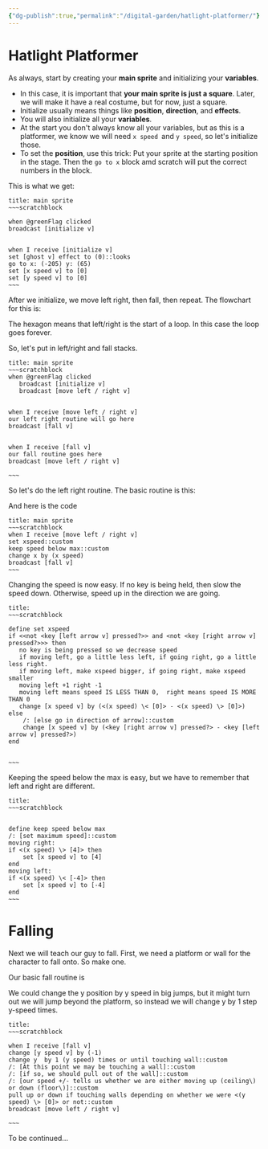```yaml
---
{"dg-publish":true,"permalink":"/digital-garden/hatlight-platformer/"}
---
```



# Hatlight Platformer

As always, start by creating your **main sprite** and initializing your **variables**. 

- In this case, it is important that **your main sprite is just a square**. Later, we will make it have a real costume, but for now, just a square.
- Initialize usually means things like **position**, **direction**, and **effects**.
- You will also initialize all your **variables**. 
- At the start you don't always know all your variables, but as this is a platformer, we know we will need `x speed `and `y speed`, so let's initialize those.
- To set the **position**, use this trick: Put your sprite at the starting position in the stage. Then the `go to x` block amd scratch will put the correct numbers in the block.

This is what we get:

```ad-scratch
title: main sprite
~~~scratchblock

when @greenFlag clicked
broadcast [initialize v]


when I receive [initialize v]
set [ghost v] effect to (0)::looks
go to x: (-205) y: (65)
set [x speed v] to [0]
set [y speed v] to [0]
~~~
```

After we initialize, we move left right, then fall, then repeat. The flowchart for this is:

<style>
.container {font-family: sans-serif; text-align: center;}
.button-wrapper button {z-index: 1;height: 40px; width: 100px; margin: 10px;padding: 5px;}
.excalidraw .App-menu_top .buttonList { display: flex;}
.excalidraw-wrapper { height: 800px; margin: 50px; position: relative;}
:root[dir="ltr"] .excalidraw .layer-ui__wrapper .zen-mode-transition.App-menu_bottom--transition-left {transform: none;}
</style><script src="https://unpkg.com/react@17/umd/react.production.min.js"></script><script src="https://unpkg.com/react-dom@17/umd/react-dom.production.min.js"></script><script type="text/javascript" src="https://unpkg.com/@excalidraw/excalidraw@0.12.0/dist/excalidraw.production.min.js"></script><div id="Hatlightoverall.excalidraw.md1"></div><script>(function(){const InitialData={"type":"excalidraw","version":2,"source":"https://excalidraw.com","elements":[{"type":"rectangle","version":1544,"versionNonce":2145659295,"isDeleted":false,"id":"RMNqwfWlgfbMpYooeJoeX","fillStyle":"solid","strokeWidth":2,"strokeStyle":"solid","roughness":2,"opacity":100,"angle":0,"x":-327.7608418906913,"y":-1170.4777724331725,"strokeColor":"#5f3dc4","backgroundColor":"#fd7e14","width":321,"height":80,"seed":1239531121,"groupIds":[],"strokeSharpness":"round","boundElements":[{"id":"bLuBw5Gk","type":"text"},{"id":"CZZBlZLQcMsvBM3Y59OCy","type":"arrow"}],"updated":1668809703478,"link":null,"locked":false},{"type":"text","version":1683,"versionNonce":2130969553,"isDeleted":false,"id":"bLuBw5Gk","fillStyle":"hachure","strokeWidth":1,"strokeStyle":"solid","roughness":1,"opacity":100,"angle":0,"x":-279.2608418906913,"y":-1156.9777724331725,"strokeColor":"#5f3dc4","backgroundColor":"transparent","width":224,"height":53,"seed":217341215,"groupIds":[],"strokeSharpness":"sharp","boundElements":[],"updated":1668809703478,"link":null,"locked":false,"fontSize":41.92573330673702,"fontFamily":1,"text":"Green Flag","rawText":"Green Flag","baseline":37,"textAlign":"center","verticalAlign":"middle","containerId":"RMNqwfWlgfbMpYooeJoeX","originalText":"Green Flag"},{"type":"rectangle","version":1646,"versionNonce":2083079455,"isDeleted":false,"id":"3KIpf-rkzikNMb_aR0m7y","fillStyle":"solid","strokeWidth":2,"strokeStyle":"solid","roughness":2,"opacity":100,"angle":0,"x":-321.6489754778724,"y":-1023.7914363356381,"strokeColor":"#5f3dc4","backgroundColor":"#fd7e14","width":312,"height":94,"seed":820168785,"groupIds":[],"strokeSharpness":"round","boundElements":[{"id":"ZCCwgZWZ","type":"text"},{"id":"CZZBlZLQcMsvBM3Y59OCy","type":"arrow"},{"id":"ZGWdRa8JACOlC9W9gZeZ8","type":"arrow"}],"updated":1668809837288,"link":null,"locked":false},{"type":"text","version":1779,"versionNonce":701522001,"isDeleted":false,"id":"ZCCwgZWZ","fillStyle":"hachure","strokeWidth":1,"strokeStyle":"solid","roughness":1,"opacity":100,"angle":0,"x":-256.6489754778724,"y":-1003.2914363356381,"strokeColor":"#5f3dc4","backgroundColor":"transparent","width":182,"height":53,"seed":1506369855,"groupIds":[],"strokeSharpness":"sharp","boundElements":[],"updated":1668809837288,"link":null,"locked":false,"fontSize":41.92573330673702,"fontFamily":1,"text":"Initialize","rawText":"Initialize","baseline":37,"textAlign":"center","verticalAlign":"middle","containerId":"3KIpf-rkzikNMb_aR0m7y","originalText":"Initialize"},{"type":"rectangle","version":1676,"versionNonce":822161329,"isDeleted":false,"id":"g3GQAZzBP1tmYREzU3GFV","fillStyle":"solid","strokeWidth":2,"strokeStyle":"solid","roughness":2,"opacity":100,"angle":0,"x":-347.11676076280065,"y":-869.9225472838204,"strokeColor":"#5f3dc4","backgroundColor":"#fd7e14","width":367,"height":74,"seed":182949425,"groupIds":[],"strokeSharpness":"round","boundElements":[{"id":"y03U4cUU","type":"text"},{"id":"ZGWdRa8JACOlC9W9gZeZ8","type":"arrow"},{"id":"SgfLADjg34eKJoEx705pv","type":"arrow"}],"updated":1668810364433,"link":null,"locked":false},{"type":"text","version":1815,"versionNonce":304476959,"isDeleted":false,"id":"y03U4cUU","fillStyle":"hachure","strokeWidth":1,"strokeStyle":"solid","roughness":1,"opacity":100,"angle":0,"x":-328.11676076280065,"y":-859.4225472838204,"strokeColor":"#5f3dc4","backgroundColor":"transparent","width":329,"height":53,"seed":698933599,"groupIds":[],"strokeSharpness":"sharp","boundElements":[],"updated":1668809838673,"link":null,"locked":false,"fontSize":41.92573330673702,"fontFamily":1,"text":"Move Left right","rawText":"Move Left right","baseline":37,"textAlign":"center","verticalAlign":"middle","containerId":"g3GQAZzBP1tmYREzU3GFV","originalText":"Move Left right"},{"type":"rectangle","version":1780,"versionNonce":1051697119,"isDeleted":false,"id":"sRV2I3u5YmLmW1mMZtcg3","fillStyle":"solid","strokeWidth":2,"strokeStyle":"solid","roughness":2,"opacity":100,"angle":0,"x":-291.5359897378928,"y":-733.9003708506589,"strokeColor":"#5f3dc4","backgroundColor":"#fd7e14","width":262,"height":80,"seed":1255647249,"groupIds":[],"strokeSharpness":"round","boundElements":[{"id":"XFDnTuBL","type":"text"},{"id":"SgfLADjg34eKJoEx705pv","type":"arrow"}],"updated":1668810364433,"link":null,"locked":false},{"type":"text","version":1908,"versionNonce":1518669777,"isDeleted":false,"id":"XFDnTuBL","fillStyle":"hachure","strokeWidth":1,"strokeStyle":"solid","roughness":1,"opacity":100,"angle":0,"x":-198.5359897378928,"y":-720.4003708506589,"strokeColor":"#5f3dc4","backgroundColor":"transparent","width":76,"height":53,"seed":769875327,"groupIds":[],"strokeSharpness":"sharp","boundElements":[],"updated":1668809840817,"link":null,"locked":false,"fontSize":41.92573330673702,"fontFamily":1,"text":"Fall","rawText":"Fall","baseline":37,"textAlign":"center","verticalAlign":"middle","containerId":"sRV2I3u5YmLmW1mMZtcg3","originalText":"Fall"},{"type":"arrow","version":916,"versionNonce":1413867807,"isDeleted":false,"id":"CZZBlZLQcMsvBM3Y59OCy","fillStyle":"hachure","strokeWidth":1,"strokeStyle":"solid","roughness":1,"opacity":100,"angle":0,"x":-165.2810010323357,"y":-1089.1915136451184,"strokeColor":"#e67700","backgroundColor":"transparent","width":6.0231370570150204,"height":64.16069383636432,"seed":447380977,"groupIds":[],"strokeSharpness":"round","boundElements":[],"updated":1668810393811,"link":null,"locked":false,"startBinding":{"elementId":"RMNqwfWlgfbMpYooeJoeX","focus":-0.03564957328353111,"gap":1.286258788054056},"endBinding":{"elementId":"3KIpf-rkzikNMb_aR0m7y","focus":-0.06348442400404053,"gap":1.2393834731160496},"lastCommittedPoint":null,"startArrowhead":null,"endArrowhead":"arrow","points":[[0,0],[-6.0231370570150204,64.16069383636432]]},{"type":"arrow","version":1245,"versionNonce":1782578257,"isDeleted":false,"id":"ZGWdRa8JACOlC9W9gZeZ8","fillStyle":"hachure","strokeWidth":1,"strokeStyle":"solid","roughness":1,"opacity":100,"angle":0,"x":-181.67024870776785,"y":-929.0030420309763,"strokeColor":"#e67700","backgroundColor":"transparent","width":0.8537532265168295,"height":57.813333496261976,"seed":431576479,"groupIds":[],"strokeSharpness":"round","boundElements":[],"updated":1668810393811,"link":null,"locked":false,"startBinding":{"elementId":"3KIpf-rkzikNMb_aR0m7y","focus":0.09774181347325406,"gap":1},"endBinding":{"elementId":"g3GQAZzBP1tmYREzU3GFV","focus":-0.10580130154277227,"gap":1.2671612508938779},"lastCommittedPoint":null,"startArrowhead":null,"endArrowhead":"arrow","points":[[0,0],[-0.8537532265168295,57.813333496261976]]},{"type":"arrow","version":883,"versionNonce":1460235583,"isDeleted":false,"id":"rOdClYNLCyfLF1jbUwU8F","fillStyle":"hachure","strokeWidth":1,"strokeStyle":"solid","roughness":1,"opacity":100,"angle":0,"x":-157.01464784062955,"y":-794.8947695060427,"strokeColor":"#e67700","backgroundColor":"transparent","width":3.9878219515519504,"height":52.74983854753407,"seed":2036832209,"groupIds":[],"strokeSharpness":"round","boundElements":[],"updated":1668810393811,"link":null,"locked":false,"startBinding":null,"endBinding":null,"lastCommittedPoint":null,"startArrowhead":null,"endArrowhead":"arrow","points":[[0,0],[-3.9878219515519504,52.74983854753407]]},{"type":"arrow","version":2313,"versionNonce":356861119,"isDeleted":false,"id":"SgfLADjg34eKJoEx705pv","fillStyle":"hachure","strokeWidth":1,"strokeStyle":"solid","roughness":1,"opacity":100,"angle":0,"x":-240.75184011211286,"y":-649.4306957000905,"strokeColor":"#e67700","backgroundColor":"transparent","width":360.3711870488705,"height":228.07440111126095,"seed":1763690303,"groupIds":[],"strokeSharpness":"round","boundElements":[],"updated":1668810381129,"link":null,"locked":false,"startBinding":{"elementId":"sRV2I3u5YmLmW1mMZtcg3","focus":0.743334703623299,"gap":4.469675150568378},"endBinding":{"elementId":"g3GQAZzBP1tmYREzU3GFV","focus":-0.7841691227811763,"gap":8.938631539123605},"lastCommittedPoint":null,"startArrowhead":null,"endArrowhead":"arrow","points":[[0,0],[46.06212016851157,39.55391812835296],[288.38663423950436,8.30509812006028],[360.3711870488705,-143.65701118141624],[269.5737108884358,-188.520482982908]]}],"appState":{"theme":"light","viewBackgroundColor":"transparent","currentItemStrokeColor":"#e67700","currentItemBackgroundColor":"transparent","currentItemFillStyle":"hachure","currentItemStrokeWidth":1,"currentItemStrokeStyle":"solid","currentItemRoughness":1,"currentItemOpacity":100,"currentItemFontFamily":1,"currentItemFontSize":20,"currentItemTextAlign":"left","currentItemStrokeSharpness":"sharp","currentItemStartArrowhead":null,"currentItemEndArrowhead":"arrow","currentItemLinearStrokeSharpness":"round","gridSize":null,"colorPalette":{}},"files":{}};InitialData.scrollToContent=true;App=()=>{const e=React.useRef(null),t=React.useRef(null),[n,i]=React.useState({width:void 0,height:void 0});return React.useEffect(()=>{i({width:t.current.getBoundingClientRect().width,height:t.current.getBoundingClientRect().height});const e=()=>{i({width:t.current.getBoundingClientRect().width,height:t.current.getBoundingClientRect().height})};return window.addEventListener("resize",e),()=>window.removeEventListener("resize",e)},[t]),React.createElement(React.Fragment,null,React.createElement("div",{className:"excalidraw-wrapper",ref:t},React.createElement(ExcalidrawLib.Excalidraw,{ref:e,width:n.width,height:n.height,initialData:InitialData,viewModeEnabled:!0,zenModeEnabled:!0,gridModeEnabled:!1})))},excalidrawWrapper=document.getElementById("Hatlightoverall.excalidraw.md1");ReactDOM.render(React.createElement(App),excalidrawWrapper);})();</script>

The hexagon means that left/right is the start of a loop. In this case the loop goes forever.

So, let's put in  left/right and fall stacks.

```ad-scratch
title: main sprite
~~~scratchblock
when @greenFlag clicked
   broadcast [initialize v]
   broadcast [move left / right v]


when I receive [move left / right v]
our left right routine will go here
broadcast [fall v]


when I receive [fall v]
our fall routine goes here
broadcast [move left / right v]

~~~
```

So let's do the left right routine. The basic routine is this:

<div id="HatlightmoveLeftRight.excalidraw.md2"></div><script>(function(){const InitialData={"type":"excalidraw","version":2,"source":"https://excalidraw.com","elements":[{"type":"rectangle","version":1631,"versionNonce":585388383,"isDeleted":false,"id":"j46Q-mIB_RMtLqBuMi9Jo","fillStyle":"solid","strokeWidth":2,"strokeStyle":"solid","roughness":2,"opacity":100,"angle":0,"x":-383.8279541127483,"y":-329.68106953418226,"strokeColor":"#5f3dc4","backgroundColor":"#fd7e14","width":355,"height":97,"seed":216207345,"groupIds":[],"strokeSharpness":"round","boundElements":[{"id":"hoKKMoqj","type":"text"},{"id":"gKKjxwppjVZFkGfKIubPj","type":"arrow"}],"updated":1668810167072,"link":null,"locked":false},{"type":"text","version":1774,"versionNonce":194013567,"isDeleted":false,"id":"hoKKMoqj","fillStyle":"hachure","strokeWidth":1,"strokeStyle":"solid","roughness":1,"opacity":100,"angle":0,"x":-348.8279541127483,"y":-306.18106953418226,"strokeColor":"#5f3dc4","backgroundColor":"transparent","width":285,"height":50,"seed":1921704863,"groupIds":[],"strokeSharpness":"sharp","boundElements":[],"updated":1668810402897,"link":null,"locked":false,"fontSize":20,"fontFamily":1,"text":"Detect arrows and set the \nx-speed variable","rawText":"Detect arrows and set the x-speed variable","baseline":43,"textAlign":"center","verticalAlign":"middle","containerId":"j46Q-mIB_RMtLqBuMi9Jo","originalText":"Detect arrows and set the x-speed variable"},{"type":"rectangle","version":1739,"versionNonce":91947775,"isDeleted":false,"id":"IoJwQQFPcnide1ayTmbpU","fillStyle":"solid","strokeWidth":2,"strokeStyle":"solid","roughness":2,"opacity":100,"angle":0,"x":-336.3082220634403,"y":-188.45314336311844,"strokeColor":"#5f3dc4","backgroundColor":"#fd7e14","width":297,"height":81,"seed":2059266513,"groupIds":[],"strokeSharpness":"round","boundElements":[{"id":"KNDBm7n1","type":"text"},{"id":"gKKjxwppjVZFkGfKIubPj","type":"arrow"},{"id":"s9wFQwYotNcTV8FUmMlr4","type":"arrow"}],"updated":1668810407641,"link":null,"locked":false},{"type":"text","version":1875,"versionNonce":1304635825,"isDeleted":false,"id":"KNDBm7n1","fillStyle":"hachure","strokeWidth":1,"strokeStyle":"solid","roughness":1,"opacity":100,"angle":0,"x":-298.8082220634403,"y":-172.95314336311844,"strokeColor":"#5f3dc4","backgroundColor":"transparent","width":222,"height":50,"seed":130750399,"groupIds":[],"strokeSharpness":"sharp","boundElements":[],"updated":1668810402903,"link":null,"locked":false,"fontSize":20,"fontFamily":1,"text":"Keep x-speed below a \nmaximum speed","rawText":"Keep x-speed below a maximum speed","baseline":43,"textAlign":"center","verticalAlign":"middle","containerId":"IoJwQQFPcnide1ayTmbpU","originalText":"Keep x-speed below a maximum speed"},{"type":"rectangle","version":1810,"versionNonce":977292063,"isDeleted":false,"id":"ABGizyKxq-GGhHL1bSIUj","fillStyle":"solid","strokeWidth":2,"strokeStyle":"solid","roughness":2,"opacity":100,"angle":0,"x":-310.5726812913834,"y":-58.324972180479676,"strokeColor":"#5f3dc4","backgroundColor":"#fd7e14","width":253,"height":47,"seed":2145552305,"groupIds":[],"strokeSharpness":"round","boundElements":[{"id":"llvdtr75","type":"text"},{"id":"dKCsiULa4aCptAMA4JZvi","type":"arrow"},{"id":"s9wFQwYotNcTV8FUmMlr4","type":"arrow"}],"updated":1668810407641,"link":null,"locked":false},{"type":"text","version":1949,"versionNonce":999268639,"isDeleted":false,"id":"llvdtr75","fillStyle":"hachure","strokeWidth":1,"strokeStyle":"solid","roughness":1,"opacity":100,"angle":0,"x":-284.0726812913834,"y":-47.324972180479676,"strokeColor":"#5f3dc4","backgroundColor":"transparent","width":200,"height":25,"seed":1261422559,"groupIds":[],"strokeSharpness":"sharp","boundElements":[],"updated":1668810170269,"link":null,"locked":false,"fontSize":20,"fontFamily":1,"text":"change x by x-speed","rawText":"change x by x-speed","baseline":18,"textAlign":"center","verticalAlign":"middle","containerId":"ABGizyKxq-GGhHL1bSIUj","originalText":"change x by x-speed"},{"type":"rectangle","version":1890,"versionNonce":1979001073,"isDeleted":false,"id":"ZLp42ksZ46S107PNBhQAh","fillStyle":"solid","strokeWidth":2,"strokeStyle":"solid","roughness":2,"opacity":100,"angle":0,"x":-243.4970515808136,"y":36.95129959198954,"strokeColor":"#5f3dc4","backgroundColor":"#fd7e14","width":130,"height":42,"seed":376990097,"groupIds":[],"strokeSharpness":"round","boundElements":[{"id":"7coyg3pg","type":"text"},{"id":"dKCsiULa4aCptAMA4JZvi","type":"arrow"}],"updated":1668810175907,"link":null,"locked":false},{"type":"text","version":2020,"versionNonce":1845680799,"isDeleted":false,"id":"7coyg3pg","fillStyle":"hachure","strokeWidth":1,"strokeStyle":"solid","roughness":1,"opacity":100,"angle":0,"x":-197.4970515808136,"y":45.45129959198954,"strokeColor":"#5f3dc4","backgroundColor":"transparent","width":38,"height":25,"seed":2060022783,"groupIds":[],"strokeSharpness":"sharp","boundElements":[],"updated":1668810175907,"link":null,"locked":false,"fontSize":20,"fontFamily":1,"text":"Fall","rawText":"Fall","baseline":18,"textAlign":"center","verticalAlign":"middle","containerId":"ZLp42ksZ46S107PNBhQAh","originalText":"Fall"},{"type":"arrow","version":1305,"versionNonce":325553983,"isDeleted":false,"id":"gKKjxwppjVZFkGfKIubPj","fillStyle":"hachure","strokeWidth":1,"strokeStyle":"solid","roughness":1,"opacity":100,"angle":0,"x":-199.1635772775495,"y":-231.66856953418227,"strokeColor":"#e67700","backgroundColor":"transparent","width":0.8489200579872431,"height":42.20292617106384,"seed":129437553,"groupIds":[],"strokeSharpness":"round","boundElements":[],"updated":1668810411692,"link":null,"locked":false,"startBinding":{"elementId":"j46Q-mIB_RMtLqBuMi9Jo","focus":-0.03456172009931226,"gap":1.0124999999999886},"endBinding":{"elementId":"IoJwQQFPcnide1ayTmbpU","focus":-0.06477195746911538,"gap":1.0124999999999886},"lastCommittedPoint":null,"startArrowhead":null,"endArrowhead":"arrow","points":[[0,0],[0.8489200579872431,42.20292617106384]]},{"type":"arrow","version":1751,"versionNonce":1678460977,"isDeleted":false,"id":"s9wFQwYotNcTV8FUmMlr4","fillStyle":"hachure","strokeWidth":1,"strokeStyle":"solid","roughness":1,"opacity":100,"angle":0,"x":-200.57346588606364,"y":-106.3601201073045,"strokeColor":"#e67700","backgroundColor":"transparent","width":2.0188674963216897,"height":46.94212467101086,"seed":1050188831,"groupIds":[],"strokeSharpness":"round","boundElements":[],"updated":1668810411692,"link":null,"locked":false,"startBinding":{"elementId":"IoJwQQFPcnide1ayTmbpU","focus":0.09687090192422648,"gap":1.0930232558139465},"endBinding":{"elementId":"ABGizyKxq-GGhHL1bSIUj","focus":-0.10527926522677378,"gap":1.0930232558139608},"lastCommittedPoint":null,"startArrowhead":null,"endArrowhead":"arrow","points":[[0,0],[2.0188674963216897,46.94212467101086]]},{"type":"arrow","version":1448,"versionNonce":726749023,"isDeleted":false,"id":"dKCsiULa4aCptAMA4JZvi","fillStyle":"hachure","strokeWidth":1,"strokeStyle":"solid","roughness":1,"opacity":100,"angle":0,"x":-178.36985407466236,"y":-10.300581936577233,"strokeColor":"#e67700","backgroundColor":"transparent","width":1.4282558476636211,"height":45.498135660797885,"seed":166066513,"groupIds":[],"strokeSharpness":"round","boundElements":[],"updated":1668810411692,"link":null,"locked":false,"startBinding":{"elementId":"ABGizyKxq-GGhHL1bSIUj","gap":1.024390243902439,"focus":-0.050870156959174996},"endBinding":{"elementId":"ZLp42ksZ46S107PNBhQAh","gap":1.753745867768886,"focus":-0.03069383178984813},"lastCommittedPoint":null,"startArrowhead":null,"endArrowhead":"arrow","points":[[0,0],[-1.4282558476636211,45.498135660797885]]}],"appState":{"theme":"light","viewBackgroundColor":"transparent","currentItemStrokeColor":"#e67700","currentItemBackgroundColor":"transparent","currentItemFillStyle":"hachure","currentItemStrokeWidth":1,"currentItemStrokeStyle":"solid","currentItemRoughness":1,"currentItemOpacity":100,"currentItemFontFamily":1,"currentItemFontSize":20,"currentItemTextAlign":"center","currentItemStrokeSharpness":"sharp","currentItemStartArrowhead":null,"currentItemEndArrowhead":"arrow","currentItemLinearStrokeSharpness":"round","gridSize":null,"colorPalette":{}},"files":{}};InitialData.scrollToContent=true;App=()=>{const e=React.useRef(null),t=React.useRef(null),[n,i]=React.useState({width:void 0,height:void 0});return React.useEffect(()=>{i({width:t.current.getBoundingClientRect().width,height:t.current.getBoundingClientRect().height});const e=()=>{i({width:t.current.getBoundingClientRect().width,height:t.current.getBoundingClientRect().height})};return window.addEventListener("resize",e),()=>window.removeEventListener("resize",e)},[t]),React.createElement(React.Fragment,null,React.createElement("div",{className:"excalidraw-wrapper",ref:t},React.createElement(ExcalidrawLib.Excalidraw,{ref:e,width:n.width,height:n.height,initialData:InitialData,viewModeEnabled:!0,zenModeEnabled:!0,gridModeEnabled:!1})))},excalidrawWrapper=document.getElementById("HatlightmoveLeftRight.excalidraw.md2");ReactDOM.render(React.createElement(App),excalidrawWrapper);})();</script>

And here is the code

```ad-scratch
title: main sprite
~~~scratchblock
when I receive [move left / right v]
set xspeed::custom
keep speed below max::custom
change x by (x speed)
broadcast [fall v]
~~~
```



Changing the speed is now easy. If no key is being held, then slow the speed down. Otherwise, speed  up in the direction we are going.

```ad-scratch
title: 
~~~scratchblock

define set xspeed
if <<not <key [left arrow v] pressed?>> and <not <key [right arrow v] pressed?>>> then
   no key is being pressed so we decrease speed
   if moving left, go a little less left, if going right, go a little less right.
   if moving left, make xspeed bigger, if going right, make xspeed smaller
   moving left +1 right -1
   moving left means speed IS LESS THAN 0,  right means speed IS MORE THAN 0
   change [x speed v] by (<(x speed) \< [0]> - <(x speed) \> [0]>)
else
    /: [else go in direction of arrow]::custom
    change [x speed v] by (<key [right arrow v] pressed?> - <key [left arrow v] pressed?>)
end


~~~
```

Keeping the speed below the max is easy, but we have to remember that left and right are different.
```ad-scratch
title: 
~~~scratchblock


define keep speed below max
/: [set maximum speed]::custom
moving right:
if <(x speed) \> [4]> then
    set [x speed v] to [4]
end
moving left:
if <(x speed) \< [-4]> then
    set [x speed v] to [-4]
end
~~~
```

# Falling

Next we will teach our guy to fall. First, we need a platform or wall for the character to fall onto. So make one. 

Our basic fall routine is 

<div id="HatlightFalling.excalidraw.md3"></div><script>(function(){const InitialData={"type":"excalidraw","version":2,"source":"https://excalidraw.com","elements":[{"type":"rectangle","version":1570,"versionNonce":686958097,"isDeleted":false,"id":"Nwu0LtqoSmT45PmOhGbI0","fillStyle":"solid","strokeWidth":2,"strokeStyle":"solid","roughness":2,"opacity":100,"angle":0,"x":-48.8427089061953,"y":-23063.87092439746,"strokeColor":"#5f3dc4","backgroundColor":"#fd7e14","width":301,"height":74,"seed":1762656049,"groupIds":[],"strokeSharpness":"round","boundElements":[{"id":"71yE5y0v","type":"text"},{"id":"jhNFrphANp3u00ECumDDS","type":"arrow"}],"updated":1668810294919,"link":null,"locked":false},{"type":"text","version":1693,"versionNonce":1074376689,"isDeleted":false,"id":"71yE5y0v","fillStyle":"hachure","strokeWidth":1,"strokeStyle":"solid","roughness":1,"opacity":100,"angle":0,"x":-14.842708906195298,"y":-23051.87092439746,"strokeColor":"#5f3dc4","backgroundColor":"transparent","width":233,"height":50,"seed":1868007519,"groupIds":[],"strokeSharpness":"sharp","boundElements":[],"updated":1668810419373,"link":null,"locked":false,"fontSize":20,"fontFamily":1,"text":"Change the y speed by \ngravity","rawText":"Change the y speed by gravity","baseline":43,"textAlign":"center","verticalAlign":"middle","containerId":"Nwu0LtqoSmT45PmOhGbI0","originalText":"Change the y speed by gravity"},{"type":"rectangle","version":1733,"versionNonce":1836175537,"isDeleted":false,"id":"1P7VB9ARxlKRJr1lHPf5q","fillStyle":"solid","strokeWidth":2,"strokeStyle":"solid","roughness":2,"opacity":100,"angle":0,"x":-47.79810268211793,"y":-22932.871115114867,"strokeColor":"#5f3dc4","backgroundColor":"#fd7e14","width":344,"height":82,"seed":2047537425,"groupIds":[],"strokeSharpness":"round","boundElements":[{"id":"oCoGhJVT","type":"text"},{"id":"jhNFrphANp3u00ECumDDS","type":"arrow"},{"id":"KUXSVk7kjG8YUUAb-OWLF","type":"arrow"}],"updated":1668810328764,"link":null,"locked":false},{"type":"text","version":1831,"versionNonce":367732703,"isDeleted":false,"id":"oCoGhJVT","fillStyle":"hachure","strokeWidth":1,"strokeStyle":"solid","roughness":1,"opacity":100,"angle":0,"x":-31.79810268211793,"y":-22916.871115114867,"strokeColor":"#5f3dc4","backgroundColor":"transparent","width":312,"height":50,"seed":891626623,"groupIds":[],"strokeSharpness":"sharp","boundElements":[],"updated":1668810419396,"link":null,"locked":false,"fontSize":20,"fontFamily":1,"text":"Change the y position by the y \nspeed","rawText":"Change the y position by the y speed","baseline":43,"textAlign":"center","verticalAlign":"middle","containerId":"1P7VB9ARxlKRJr1lHPf5q","originalText":"Change the y position by the y speed"},{"type":"rectangle","version":1758,"versionNonce":962483167,"isDeleted":false,"id":"dG_sTAK3ANmmsONJBhqjK","fillStyle":"solid","strokeWidth":2,"strokeStyle":"solid","roughness":2,"opacity":100,"angle":0,"x":-41.624599612389375,"y":-22767.773495644247,"strokeColor":"#5f3dc4","backgroundColor":"#fd7e14","width":346,"height":94,"seed":1988929265,"groupIds":[],"strokeSharpness":"round","boundElements":[{"id":"QObjDLxV","type":"text"},{"id":"KUXSVk7kjG8YUUAb-OWLF","type":"arrow"},{"id":"d5gJhw0lYPrHBm7mtrV9n","type":"arrow"}],"updated":1668810330984,"link":null,"locked":false},{"type":"text","version":1892,"versionNonce":1357420881,"isDeleted":false,"id":"QObjDLxV","fillStyle":"hachure","strokeWidth":1,"strokeStyle":"solid","roughness":1,"opacity":100,"angle":0,"x":-34.124599612389375,"y":-22745.773495644247,"strokeColor":"#5f3dc4","backgroundColor":"transparent","width":331,"height":50,"seed":53099679,"groupIds":[],"strokeSharpness":"sharp","boundElements":[],"updated":1668810419402,"link":null,"locked":false,"fontSize":20,"fontFamily":1,"text":"If inside a wall or platform, pull \nout","rawText":"If inside a wall or platform, pull out","baseline":43,"textAlign":"center","verticalAlign":"middle","containerId":"dG_sTAK3ANmmsONJBhqjK","originalText":"If inside a wall or platform, pull out"},{"type":"rectangle","version":1871,"versionNonce":365449521,"isDeleted":false,"id":"u9b9U3IXBOQMFf2--IXVE","fillStyle":"solid","strokeWidth":2,"strokeStyle":"solid","roughness":2,"opacity":100,"angle":0,"x":-41.622756453094155,"y":-22591.963575927595,"strokeColor":"#5f3dc4","backgroundColor":"#fd7e14","width":351,"height":70,"seed":1226612945,"groupIds":[],"strokeSharpness":"round","boundElements":[{"id":"Ar1U8pJf","type":"text"},{"id":"d5gJhw0lYPrHBm7mtrV9n","type":"arrow"}],"updated":1668810332750,"link":null,"locked":false},{"type":"text","version":2006,"versionNonce":1183143519,"isDeleted":false,"id":"Ar1U8pJf","fillStyle":"hachure","strokeWidth":1,"strokeStyle":"solid","roughness":1,"opacity":100,"angle":0,"x":-1.622756453094155,"y":-22569.463575927595,"strokeColor":"#5f3dc4","backgroundColor":"transparent","width":271,"height":25,"seed":1561809087,"groupIds":[],"strokeSharpness":"sharp","boundElements":[],"updated":1668810332750,"link":null,"locked":false,"fontSize":20,"fontFamily":1,"text":"Go back to move left/right","rawText":"Go back to move left/right","baseline":18,"textAlign":"center","verticalAlign":"middle","containerId":"u9b9U3IXBOQMFf2--IXVE","originalText":"Go back to move left/right"},{"type":"arrow","version":1063,"versionNonce":1244662239,"isDeleted":false,"id":"jhNFrphANp3u00ECumDDS","fillStyle":"hachure","strokeWidth":1,"strokeStyle":"solid","roughness":1,"opacity":100,"angle":0,"x":100.17053370426866,"y":-22988.443616080705,"strokeColor":"#e67700","backgroundColor":"transparent","width":1.4522417996169708,"height":51.11403666596743,"seed":525491889,"groupIds":[],"strokeSharpness":"round","boundElements":[],"updated":1668810425420,"link":null,"locked":false,"startBinding":{"elementId":"Nwu0LtqoSmT45PmOhGbI0","focus":0.017014354057338,"gap":1.4273083167536242},"endBinding":{"elementId":"1P7VB9ARxlKRJr1lHPf5q","focus":-0.12293234366194902,"gap":4.458464299870684},"lastCommittedPoint":null,"startArrowhead":null,"endArrowhead":"arrow","points":[[0,0],[1.4522417996169708,51.11403666596743]]},{"type":"arrow","version":1567,"versionNonce":940918673,"isDeleted":false,"id":"KUXSVk7kjG8YUUAb-OWLF","fillStyle":"hachure","strokeWidth":1,"strokeStyle":"solid","roughness":1,"opacity":100,"angle":0,"x":109.3652549709048,"y":-22849.54782477238,"strokeColor":"#e67700","backgroundColor":"transparent","width":2.861525211783544,"height":80.7743291281331,"seed":2089607391,"groupIds":[],"strokeSharpness":"round","boundElements":[],"updated":1668810425421,"link":null,"locked":false,"startBinding":{"elementId":"1P7VB9ARxlKRJr1lHPf5q","focus":0.09418138693452432,"gap":1.323290342486871},"endBinding":{"elementId":"dG_sTAK3ANmmsONJBhqjK","focus":-0.09989500464401446,"gap":1},"lastCommittedPoint":null,"startArrowhead":null,"endArrowhead":"arrow","points":[[0,0],[2.861525211783544,80.7743291281331]]},{"type":"arrow","version":1108,"versionNonce":1953592831,"isDeleted":false,"id":"d5gJhw0lYPrHBm7mtrV9n","fillStyle":"hachure","strokeWidth":1,"strokeStyle":"solid","roughness":1,"opacity":100,"angle":0,"x":128.6842236011788,"y":-22672.76395077131,"strokeColor":"#e67700","backgroundColor":"transparent","width":1.2171789706158904,"height":78.28245834465997,"seed":131424401,"groupIds":[],"strokeSharpness":"round","boundElements":[],"updated":1668810425421,"link":null,"locked":false,"startBinding":{"elementId":"dG_sTAK3ANmmsONJBhqjK","focus":0.019787257680347455,"gap":1.0095448729371128},"endBinding":{"elementId":"u9b9U3IXBOQMFf2--IXVE","focus":-0.019270681258387757,"gap":2.5179164990549907},"lastCommittedPoint":null,"startArrowhead":null,"endArrowhead":"arrow","points":[[0,0],[1.2171789706158904,78.28245834465997]]}],"appState":{"theme":"light","viewBackgroundColor":"transparent","currentItemStrokeColor":"#e67700","currentItemBackgroundColor":"transparent","currentItemFillStyle":"hachure","currentItemStrokeWidth":1,"currentItemStrokeStyle":"solid","currentItemRoughness":1,"currentItemOpacity":100,"currentItemFontFamily":1,"currentItemFontSize":20,"currentItemTextAlign":"left","currentItemStrokeSharpness":"sharp","currentItemStartArrowhead":null,"currentItemEndArrowhead":"arrow","currentItemLinearStrokeSharpness":"round","gridSize":null,"colorPalette":{}},"files":{}};InitialData.scrollToContent=true;App=()=>{const e=React.useRef(null),t=React.useRef(null),[n,i]=React.useState({width:void 0,height:void 0});return React.useEffect(()=>{i({width:t.current.getBoundingClientRect().width,height:t.current.getBoundingClientRect().height});const e=()=>{i({width:t.current.getBoundingClientRect().width,height:t.current.getBoundingClientRect().height})};return window.addEventListener("resize",e),()=>window.removeEventListener("resize",e)},[t]),React.createElement(React.Fragment,null,React.createElement("div",{className:"excalidraw-wrapper",ref:t},React.createElement(ExcalidrawLib.Excalidraw,{ref:e,width:n.width,height:n.height,initialData:InitialData,viewModeEnabled:!0,zenModeEnabled:!0,gridModeEnabled:!1})))},excalidrawWrapper=document.getElementById("HatlightFalling.excalidraw.md3");ReactDOM.render(React.createElement(App),excalidrawWrapper);})();</script>

We could change the y position by y speed in big jumps, but it might turn out we will jump beyond the platform, so instead we will change y by 1 step y-speed times. 


```ad-scratch
title: 
~~~scratchblock

when I receive [fall v]
change [y speed v] by (-1)
change y  by 1 (y speed) times or until touching wall::custom
/: [At this point we may be touching a wall]::custom
/: [if so, we should pull out of the wall]::custom
/: [our speed +/- tells us whether we are either moving up (ceiling\) or down (floor\)]::custom
pull up or down if touching walls depending on whether we were <(y speed) \> [0]> or not::custom
broadcast [move left / right v]

~~~
```


To be continued...
